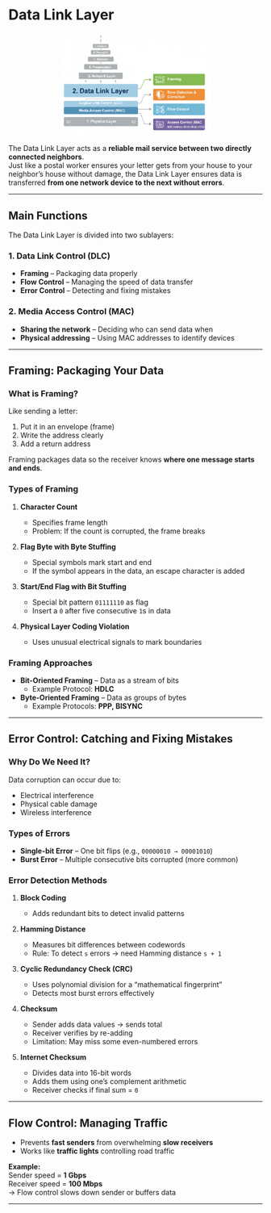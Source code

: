 # Data Link Layer

<p align="center">
  <img src="./../Pictures-Doc/Data-Link-Layer.png" alt="Data-Link-Layer" width="300px"/>
</p>

The Data Link Layer acts as a **reliable mail service between two directly connected neighbors**.  
Just like a postal worker ensures your letter gets from your house to your neighbor’s house without damage, the Data Link Layer ensures data is transferred **from one network device to the next without errors**.

---

## Main Functions
The Data Link Layer is divided into two sublayers:

### 1. Data Link Control (DLC)
- **Framing** – Packaging data properly  
- **Flow Control** – Managing the speed of data transfer  
- **Error Control** – Detecting and fixing mistakes  

### 2. Media Access Control (MAC)
- **Sharing the network** – Deciding who can send data when  
- **Physical addressing** – Using MAC addresses to identify devices  

---

## Framing: Packaging Your Data
### What is Framing?
Like sending a letter:
1. Put it in an envelope (frame)  
2. Write the address clearly  
3. Add a return address  

 Framing packages data so the receiver knows **where one message starts and ends**.

### Types of Framing
1. **Character Count**  
   - Specifies frame length  
   - Problem: If the count is corrupted, the frame breaks  

2. **Flag Byte with Byte Stuffing**  
   - Special symbols mark start and end  
   - If the symbol appears in the data, an escape character is added  

3. **Start/End Flag with Bit Stuffing**  
   - Special bit pattern `01111110` as flag  
   - Insert a `0` after five consecutive `1`s in data  

4. **Physical Layer Coding Violation**  
   - Uses unusual electrical signals to mark boundaries  

### Framing Approaches
- **Bit-Oriented Framing** – Data as a stream of bits  
  - Example Protocol: **HDLC**  
- **Byte-Oriented Framing** – Data as groups of bytes  
  - Example Protocols: **PPP, BISYNC**

---

## Error Control: Catching and Fixing Mistakes
### Why Do We Need It?
Data corruption can occur due to:
- Electrical interference  
- Physical cable damage  
- Wireless interference  

### Types of Errors
- **Single-bit Error** – One bit flips (e.g., `00000010 → 00001010`)  
- **Burst Error** – Multiple consecutive bits corrupted (more common)  

### Error Detection Methods
1. **Block Coding**  
   - Adds redundant bits to detect invalid patterns  

2. **Hamming Distance**  
   - Measures bit differences between codewords  
   - Rule: To detect `s` errors → need Hamming distance `s + 1`  

3. **Cyclic Redundancy Check (CRC)**  
   - Uses polynomial division for a “mathematical fingerprint”  
   - Detects most burst errors effectively  

4. **Checksum**  
   - Sender adds data values → sends total  
   - Receiver verifies by re-adding  
   - Limitation: May miss some even-numbered errors  

5. **Internet Checksum**  
   - Divides data into 16-bit words  
   - Adds them using one’s complement arithmetic  
   - Receiver checks if final sum = `0`  

---

## Flow Control: Managing Traffic
- Prevents **fast senders** from overwhelming **slow receivers**  
- Works like **traffic lights** controlling road traffic  

**Example:**  
Sender speed = **1 Gbps**  
Receiver speed = **100 Mbps**  
→ Flow control slows down sender or buffers data  

---
